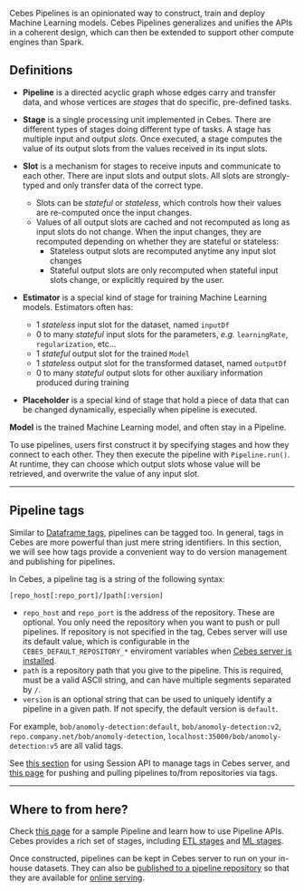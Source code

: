 Cebes Pipelines is an opinionated way to construct, train and deploy Machine Learning models.
Cebes Pipelines generalizes and unifies the APIs in a coherent design, which can then be extended
to support other compute engines than Spark.

## Definitions

- **Pipeline** is a directed acyclic graph whose edges carry and transfer data, and whose vertices 
are _stages_ that do specific, pre-defined tasks. 
- **Stage** is a single processing unit implemented in Cebes. There are different types of stages 
doing different type of tasks. A stage has multiple input and output _slots_. Once executed, a stage
computes the value of its output slots from the values received in its input slots.
- **Slot** is a mechanism for stages to receive inputs and communicate to each other. 
There are input slots and output slots. All slots are strongly-typed and only 
transfer data of the correct type.
    - Slots can be _stateful_ or _stateless_, which controls how their values are re-computed once 
    the input changes.
    - Values of all output slots are cached and not recomputed as long as input slots do not change.
    When the input changes, they are recomputed depending on whether they are stateful or stateless:
        - Stateless output slots are recomputed anytime any input slot changes
        - Stateful output slots are only recomputed when stateful input slots change, or explicitly
        required by the user.
- **Estimator** is a special kind of stage for training Machine Learning models. Estimators often 
has:
    - 1 _stateless_ input slot for the dataset, named `inputDf`
    - 0 to many _stateful_ input slots for the parameters, _e.g._ `learningRate`, `regularization`, etc...
    - 1 _stateful_ output slot for the trained `Model`
    - 1 _stateless_ output slot for the transformed dataset, named `outputDf`
    - 0 to many _stateful_ output slots for other auxiliary information produced during training
    
- **Placeholder** is a special kind of stage that hold a piece of data that can be changed dynamically,
especially when pipeline is executed.

**Model** is the trained Machine Learning model, and often stay in a Pipeline.

To use pipelines, users first construct it by specifying stages and how they connect to each other.
They then execute the pipeline with `Pipeline.run()`. At runtime, they can choose which output slots
whose value will be retrieved, and overwrite the value of any input slot.

---
<a name="pipeline-tags"></a>
## Pipeline tags

Similar to [Dataframe tags](dataframe_concepts.md#dataframe-tags), pipelines can be tagged too. 
In general, tags in Cebes are more powerful than just mere string identifiers. In this section,
we will see how tags provide a convenient way to do version management and publishing for pipelines.

In Cebes, a pipeline tag is a string of the following syntax:

```
[repo_host[:repo_port]/]path[:version]
```

- `repo_host` and `repo_port` is the address of the repository. These are optional. You only need
the repository when you want to push or pull pipelines. If repository is not specified in the tag,
Cebes server will use its default value, which is configurable in the `CEBES_DEFAULT_REPOSITORY_*`
enviroment variables when [Cebes server is installed](installation.md).
- `path` is a repository path that you give to the pipeline. This is required, must be a valid ASCII
string, and can have multiple segments separated by `/`.
- `version` is an optional string that can be used to uniquely identify a pipeline in a given path.
If not specify, the default version is `default`.

For example, `bob/anomoly-detection:default`, `bob/anomoly-detection:v2`, `repo.company.net/bob/anomoly-detection`,
`localhost:35000/bob/anomoly-detection:v5` are all valid tags.

See [this section](session_df.md) for using Session API to manage tags in Cebes server, and 
[this page](pipelines_repo.md) for pushing and pulling pipelines to/from repositories via tags.

---
## Where to from here?

Check [this page](pipelines_api.md) for a sample Pipeline and learn how to use Pipeline APIs.
Cebes provides a rich set of stages, including [ETL stages](pipelines_etl.md) and [ML stages](pipelines_ml.md).

Once constructed, pipelines can be kept in Cebes server to run on your in-house datasets. They can also
be [published to a pipeline repository](pipelines_repo.md) so that they are available for 
[online serving](serving.md).
